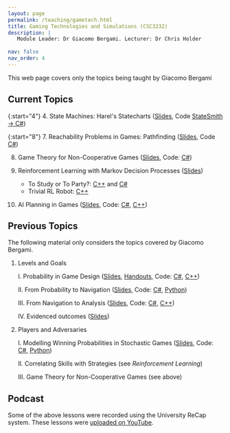 ```yaml
---
layout: page
permalink: /teaching/gametech.html
title: Gaming Technologies and Simulations (CSC3232)
description: |
   Module Leader: Dr Giacomo Bergami. Lecturer: Dr Chris Holder
   
nav: false
nav_order: 4
---
```


This web page covers only the topics being taught by Giacomo Bergami

## Current Topics

{:start="4"}
  4. State Machines: Harel's Statecharts ([Slides](https://github.com/jackbergus/NCL_CSC3232/blob/main/slides/3_Statecharts.pdf), Code [StateSmith -> C#](https://github.com/jackbergus/NCL_CSC3232/tree/main/csharp/ExamplesFromClass/ConsoleApp2/statecharts))
  

{:start="8"}
  7. Reachability Problems in Games: Pathfinding ([Slides](https://github.com/jackbergus/NCL_CSC3232/blob/main/slides/4_Reachability.pdf), Code [C#](https://github.com/jackbergus/NCL_CSC3232/blob/main/csharp/ExamplesFromClass/ConsoleApp2/graphs/ReachabilityProblem.cs))

  8. Game Theory for Non-Cooperative Games ([Slides](https://github.com/jackbergus/NCL_CSC3232/blob/main/slides/2_c_TPCSG.pdf), Code: [C#](https://github.com/jackbergus/NCL_CSC3232/blob/main/csharp/MinMaxProjects/MinMaxProjects/Program.cs))

  9. Reinforcement Learning with Markov Decision Processes ([Slides](https://github.com/jackbergus/NCL_CSC3232/blob/main/slides/2_b_RL.pdf))
       * To Study or To Party?: [C++](https://github.com/jackbergus/NCL_CSC3232/blob/main/cpp/03_goap/study_party.cpp) and [C#](https://github.com/jackbergus/NCL_CSC3232/blob/main/csharp/ExamplesFromClass/ConsoleApp2/goap/StudyOrParty.cs)
       * Trivial RL Robot: [C++](https://github.com/jackbergus/NCL_CSC3232/blob/main/cpp/03_goap/robot.cpp)
  
  
  10. AI Planning in Games ([Slides](https://github.com/jackbergus/NCL_CSC3232/blob/main/slides/1_c_goap.pdf), Code: [C#](https://github.com/jackbergus/NCL_CSC3232/blob/main/csharp/ExamplesFromClass/ConsoleApp2/goap/LocksAndDoors.cs), [C++](https://github.com/jackbergus/NCL_CSC3232/blob/main/cpp/03_goap/main.cpp))

## Previous Topics

The following material only considers the topics covered by Giacomo Bergami.
 
 1.  Levels and Goals 
 
     I.  Probability in Game Design ([Slides](https://github.com/jackbergus/NCL_CSC3232/blob/main/slides/1_a_probability.pdf), [Handouts](https://github.com/jackbergus/NCL_CSC3232/blob/main/01_probability_game_design.pdf), Code: [C#](https://github.com/jackbergus/NCL_CSC3232/blob/main/csharp/ExamplesFromClass/ConsoleApp2/probabilities/Probabilities.cs), [C++](https://github.com/jackbergus/NCL_CSC3232/tree/main/cpp/01_probability))
     
     II.  From Probability to Navigation ([Slides](https://github.com/jackbergus/NCL_CSC3232/blob/main/slides/1_b_stochastic.pdf), Code: [C#](https://github.com/jackbergus/NCL_CSC3232/blob/main/csharp/ExamplesFromClass/ConsoleApp2/timing/SnakesAndLadders.cs), [Python](https://github.com/jackbergus/NCL_CSC3232/tree/main/python/02_markov/snakes_and_ladders))
     
     III. From Navigation to Analysis ([Slides](https://github.com/jackbergus/NCL_CSC3232/blob/main/slides/1_c_goap.pdf), Code: [C#](https://github.com/jackbergus/NCL_CSC3232/blob/main/csharp/ExamplesFromClass/ConsoleApp2/goap/LocksAndDoors.cs), [C++](https://github.com/jackbergus/NCL_CSC3232/blob/main/cpp/03_goap/main.cpp))
     
     IV. Evidenced outcomes ([Slides](https://github.com/jackbergus/NCL_CSC3232/blob/main/slides/1_d_outcome.pdf))
     
 2. Players and Adversaries 
 
     I. Modelling Winning Probabilities in Stochastic Games ([Slides](https://github.com/jackbergus/NCL_CSC3232/blob/main/slides/2_a_stochastic_adv.pdf), Code: [C#](https://github.com/jackbergus/NCL_CSC3232/blob/main/csharp/ExamplesFromClass/ConsoleApp2/timing/Pong.cs), [Python](https://github.com/jackbergus/NCL_CSC3232/blob/main/python/02_markov/Prob_winning_PONG.py))
     
     II. Correlating Skills with Strategies (see *Reinforcement Learning*)
     
     III. Game Theory for Non-Cooperative Games (see above)
       
## Podcast

Some of the above lessons were recorded using the University ReCap system. These lessons were [uploaded on YouTube](https://www.youtube.com/watch?v=tqHNULAFK6Y&list=PLonip73OriJ2qObErgGkhu_nANghUyuI8&index=1).

